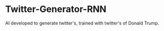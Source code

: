 # Twitter-Generator-RNN
AI developed to generate twitter's, trained with twitter's of Donald Trump.
